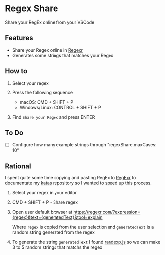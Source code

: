# Regex Share

Share your RegEx online from your VSCode

## Features

- Share your Regex online in [Regexr](https://regexr.com)
- Generates some strings that matches your Regex

## How to

1. Select your regex

2) Press the following sequence

   - macOS: CMD + SHIFT + P
   - Windows/Linux: CONTROL + SHIFT + P

3. Find `Share your Regex` and press ENTER

## To Do

- [ ] Configure how many example strings through "regexShare.maxCases: 10"

## Rational

I spent quite some time copying and pasting RegEx to [RegExr](https://regexr.com) to documentate my [katas](https://github.com/lndgalante/codewars-katas) repository so I wanted to speed up this process.

1. Select your regex in your editor

2) CMD + SHIFT + P - Share regex

3. Open user default browser at https://regexr.com/?expression={regex}&text={generatedText}&tool=explain

   Where `regex` is copied from the user selection and `generatedText` is a random string generated from the regex

4) To generate the string `generatedText` I found [randexp.js](https://github.com/fent/randexp.js) so we can make 3 to 5 random strings that matchs the regex
